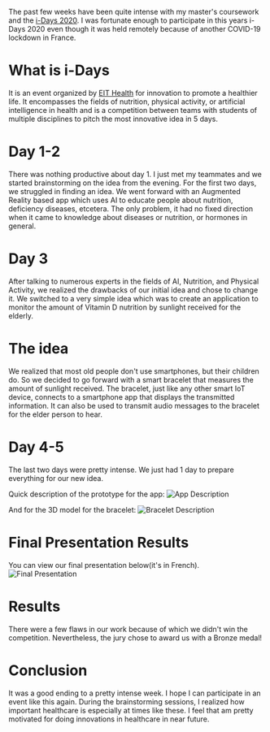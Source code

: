 The past few weeks have been quite intense with my master's coursework and the [i-Days 2020](https://www.univ-grenoble-alpes.fr/actualites/agenda/agenda-formation/grenoble-i-days-2020-un-defi-pour-les-etudiants-qui-ont-des-idees--732240.kjsp). I was fortunate enough to participate in this years i-Days 2020 even though it was held remotely because of another COVID-19 lockdown in France.

# What is i-Days
It is an event organized by [EIT Health](https://eithealth.eu/) for innovation to promote a healthier life. It encompasses the fields of nutrition, physical activity, or artificial intelligence in health and is a competition between teams with students of multiple disciplines to pitch the most innovative idea in 5 days.

# Day 1-2
There was nothing productive about day 1. I just met my teammates and we started brainstorming on the idea from the evening. For the first two days, we struggled in finding an idea. We went forward with an Augmented Reality based app which uses AI to educate people about nutrition, deficiency diseases, etcetera. The only problem, it had no fixed direction when it came to knowledge about diseases or nutrition, or hormones in general.

# Day 3
After talking to numerous experts in the fields of AI, Nutrition, and Physical Activity, we realized the drawbacks of our initial idea and chose to change it. We switched to a very simple idea which was to create an application to monitor the amount of Vitamin D nutrition by sunlight received for the elderly.

# The idea
We realized that most old people don't use smartphones, but their children do. So we decided to go forward with a smart bracelet that measures the amount of sunlight received. The bracelet, just like any other smart IoT device, connects to a smartphone app that displays the transmitted information. It can also be used to transmit audio messages to the bracelet for the elder person to hear.

# Day 4-5
The last two days were pretty intense. We just had 1 day to prepare everything for our new idea.

Quick description of the prototype for the app:
![App Description](https://www.youtube.com/watch?v=J4fcu9N50ug)

And for the 3D model for the bracelet:
![Bracelet Description](https://www.youtube.com/watch?v=dH4bdyvxLyA)

# Final Presentation Results
You can view our final presentation below(it's in French).
![Final Presentation](https://www.youtube.com/watch?v=1GadtuQGE2U)

# Results
There were a few flaws in our work because of which we didn't win the competition. Nevertheless, the jury chose to award us with a Bronze medal!


# Conclusion
It was a good ending to a pretty intense week. I hope I can participate in an event like this again. During the brainstorming sessions, I realized how important healthcare is especially at times like these. I feel that am pretty motivated for doing innovations in healthcare in near future.